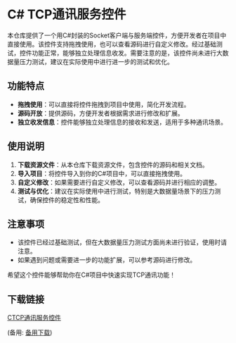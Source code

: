 # C# TCP通讯服务控件

本仓库提供了一个用C#封装的Socket客户端与服务端控件，方便开发者在项目中直接使用。该控件支持拖拽使用，也可以查看源码进行自定义修改。经过基础测试，控件功能正常，能够独立处理信息收发。需要注意的是，该控件尚未进行大数据量压力测试，建议在实际使用中进行进一步的测试和优化。

## 功能特点

- **拖拽使用**：可以直接将控件拖拽到项目中使用，简化开发流程。
- **源码开放**：提供源码，方便开发者根据需求进行修改和扩展。
- **独立收发信息**：控件能够独立处理信息的接收和发送，适用于多种通讯场景。

## 使用说明

1. **下载资源文件**：从本仓库下载资源文件，包含控件的源码和相关文档。
2. **导入项目**：将控件导入到你的C#项目中，可以直接拖拽使用。
3. **自定义修改**：如果需要进行自定义修改，可以查看源码并进行相应的调整。
4. **测试与优化**：建议在实际使用中进行测试，特别是大数据量场景下的压力测试，确保控件的稳定性和性能。

## 注意事项

- 该控件已经过基础测试，但在大数据量压力测试方面尚未进行验证，使用时请注意。
- 如果遇到问题或需要进一步的功能扩展，可以参考源码进行修改。

希望这个控件能够帮助你在C#项目中快速实现TCP通讯功能！

## 下载链接
[CTCP通讯服务控件](https://pan.quark.cn/s/d78e3134bf01) 

(备用: [备用下载](https://pan.baidu.com/s/18PJPmJeVCiwD0fapaVIADA?pwd=1234))
